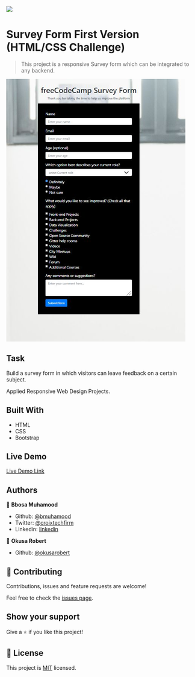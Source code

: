 ![](https://img.shields.io/badge/Microverse-blueviolet)

# Survey Form First Version (HTML/CSS Challenge)

> This project is a responsive Survey form which can be integrated to any backend.

![screenshot](Capture.JPG)

## Task
Build a survey form in which visitors can leave feedback on a certain subject.

Applied Responsive Web Design Projects.

## Built With

- HTML
- CSS
- Bootstrap

## Live Demo

[Live Demo Link](https://bmuhamood.github.io/Surveyform-V1/)

## Authors

👤 **Bbosa Muhamood**

- Github: [@bmuhamood](https://github.com/bmuhamood)
- Twitter: [@croixtechfirm](https://twitter.com/croixtechfirm)
- Linkedin: [linkedin](https://www.linkedin.com/in/bbosa-muhamood-06845576/)

👤 **Okusa Robert**
- Github: [@okusarobert](https://github.com/okusarobert)

## 🤝 Contributing

Contributions, issues and feature requests are welcome!

Feel free to check the [issues page](https://github.com/bmuhamood/Surveyform-V1/issues).

## Show your support

Give a ⭐️ if you like this project!

## 📝 License

This project is [MIT](lic.url) licensed.

